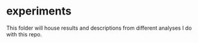 # experiments
This folder will house results and descriptions from different analyses I do with this repo.

